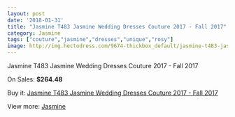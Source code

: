 ```yaml
---
layout: post
date: '2018-01-31'
title: "Jasmine T483 Jasmine Wedding Dresses Couture 2017 - Fall 2017"
category: Jasmine
tags: ["couture","jasmine","dresses","unique","rosy"]
image: http://img.hectodress.com/9674-thickbox_default/jasmine-t483-jasmine-wedding-dresses-couture-2013-fall-2012.jpg
---
```

Jasmine T483 Jasmine Wedding Dresses Couture 2017 - Fall 2017

On Sales: **$264.48**
<a href="https://www.hectodress.com/jasmine/4842-jasmine-t483-jasmine-wedding-dresses-couture-2013-fall-2012.html"><amp-img layout="responsive" width="600" height="600" src="//img.hectodress.com/9674-thickbox_default/jasmine-t483-jasmine-wedding-dresses-couture-2013-fall-2012.jpg" alt="Jasmine T483 Jasmine Wedding Dresses Couture 2017 - Fall 2017 0" /></a>
<a href="https://www.hectodress.com/jasmine/4842-jasmine-t483-jasmine-wedding-dresses-couture-2013-fall-2012.html"><amp-img layout="responsive" width="600" height="600" src="//img.hectodress.com/9680-thickbox_default/jasmine-t483-jasmine-wedding-dresses-couture-2013-fall-2012.jpg" alt="Jasmine T483 Jasmine Wedding Dresses Couture 2017 - Fall 2017 1" /></a>
<a href="https://www.hectodress.com/jasmine/4842-jasmine-t483-jasmine-wedding-dresses-couture-2013-fall-2012.html"><amp-img layout="responsive" width="600" height="600" src="//img.hectodress.com/9679-thickbox_default/jasmine-t483-jasmine-wedding-dresses-couture-2013-fall-2012.jpg" alt="Jasmine T483 Jasmine Wedding Dresses Couture 2017 - Fall 2017 2" /></a>
<a href="https://www.hectodress.com/jasmine/4842-jasmine-t483-jasmine-wedding-dresses-couture-2013-fall-2012.html"><amp-img layout="responsive" width="600" height="600" src="//img.hectodress.com/9678-thickbox_default/jasmine-t483-jasmine-wedding-dresses-couture-2013-fall-2012.jpg" alt="Jasmine T483 Jasmine Wedding Dresses Couture 2017 - Fall 2017 3" /></a>
<a href="https://www.hectodress.com/jasmine/4842-jasmine-t483-jasmine-wedding-dresses-couture-2013-fall-2012.html"><amp-img layout="responsive" width="600" height="600" src="//img.hectodress.com/9677-thickbox_default/jasmine-t483-jasmine-wedding-dresses-couture-2013-fall-2012.jpg" alt="Jasmine T483 Jasmine Wedding Dresses Couture 2017 - Fall 2017 4" /></a>
<a href="https://www.hectodress.com/jasmine/4842-jasmine-t483-jasmine-wedding-dresses-couture-2013-fall-2012.html"><amp-img layout="responsive" width="600" height="600" src="//img.hectodress.com/9676-thickbox_default/jasmine-t483-jasmine-wedding-dresses-couture-2013-fall-2012.jpg" alt="Jasmine T483 Jasmine Wedding Dresses Couture 2017 - Fall 2017 5" /></a>
<a href="https://www.hectodress.com/jasmine/4842-jasmine-t483-jasmine-wedding-dresses-couture-2013-fall-2012.html"><amp-img layout="responsive" width="600" height="600" src="//img.hectodress.com/9675-thickbox_default/jasmine-t483-jasmine-wedding-dresses-couture-2013-fall-2012.jpg" alt="Jasmine T483 Jasmine Wedding Dresses Couture 2017 - Fall 2017 6" /></a>

Buy it: [Jasmine T483 Jasmine Wedding Dresses Couture 2017 - Fall 2017](https://www.hectodress.com/jasmine/4842-jasmine-t483-jasmine-wedding-dresses-couture-2013-fall-2012.html "Jasmine T483 Jasmine Wedding Dresses Couture 2017 - Fall 2017")

View more: [Jasmine](https://www.hectodress.com/79-jasmine "Jasmine")